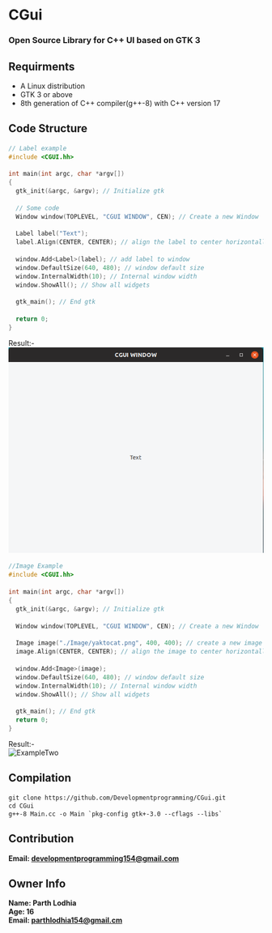# CGui

### Open Source Library for C++ UI based on GTK 3

## Requirments
* A Linux distribution
* GTK 3 or above
* 8th generation of C++ compiler(g++-8) with C++ version 17

## Code Structure
```C++
// Label example
#include <CGUI.hh>

int main(int argc, char *argv[])
{
  gtk_init(&argc, &argv); // Initialize gtk
  
  // Some code
  Window window(TOPLEVEL, "CGUI WINDOW", CEN); // Create a new Window
  
  Label label("Text");
  label.Align(CENTER, CENTER); // align the label to center horizontally and vertically
  
  window.Add<Label>(label); // add label to window
  window.DefaultSize(640, 480); // window default size
  window.InternalWidth(10); // Internal window width
  window.ShowAll(); // Show all widgets 
  
  gtk_main(); // End gtk

  return 0;
}
```
Result:-<br>
![ExampleOne](https://github.com/Developmentprogramming/CGui/blob/master/Examples/ExampleOne.png)

```C++
//Image Example
#include <CGUI.hh>

int main(int argc, char *argv[])
{
  gtk_init(&argc, &argv); // Initialize gtk
  
  Window window(TOPLEVEL, "CGUI WINDOW", CEN); // Create a new Window
  
  Image image("./Image/yaktocat.png", 400, 400); // create a new image at scale of 400X400
  image.Align(CENTER, CENTER); // align the image to center horizontally and vertically
  
  window.Add<Image>(image);
  window.DefaultSize(640, 480); // window default size
  window.InternalWidth(10); // Internal window width
  window.ShowAll(); // Show all widgets 
  
  gtk_main(); // End gtk
  return 0;
}
```
Result:- <br>
![ExampleTwo]()

## Compilation
```
git clone https://github.com/Developmentprogramming/CGui.git
cd CGui
g++-8 Main.cc -o Main `pkg-config gtk+-3.0 --cflags --libs`
```
## Contribution
**Email: developmentprogramming154@gmail.com**

## Owner Info
**Name: Parth Lodhia** <br>
**Age: 16** <br>
**Email: parthlodhia154@gmail.cm**
